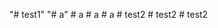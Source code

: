 "# test1" 
"# a" 
#   a  
 #   a  
 #   a  
 #   t e s t 2  
 #   t e s t 2  
 #   t e s t 2  
 